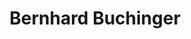 ---
layout:
title: Bernhard Buchinger
description: 
image: /assets/placeholder.jpg
page-category: mentor
---